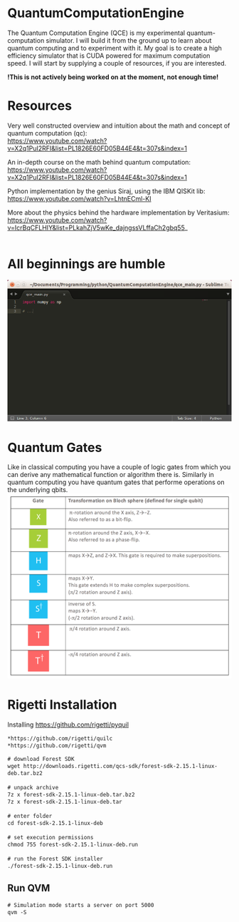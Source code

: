 # QuantumComputationEngine
The Quantum Computation Engine (QCE) is my experimental quantum-computation simulator. I will build it from the ground up to learn about quantum computing and to experiment with it. My goal is to create a high efficiency simulator that is CUDA powered for maximum computation speed. I will start by supplying a couple of resources, if you are interested.

<b>!This is not actively being worked on at the moment, not enough time!</b>

# Resources
Very well constructed overview and intuition about the math and concept of quantum computation (qc):<br/>
https://www.youtube.com/watch?v=X2q1PuI2RFI&list=PL1826E60FD05B44E4&t=307s&index=1
<br/>

An in-depth course on the math behind quantum computation: <br/>
https://www.youtube.com/watch?v=X2q1PuI2RFI&list=PL1826E60FD05B44E4&t=307s&index=1
<br/>

Python implementation by the genius Siraj, using the IBM QISKit lib: <br/>
https://www.youtube.com/watch?v=LhtnECml-KI
<br/>

More about the physics behind the hardware implementation by Veritasium:<br/>
https://www.youtube.com/watch?v=IcrBqCFLHIY&list=PLkahZjV5wKe_dajngssVLffaCh2gbq55_
<br/>
<br/>
# All beginnings are humble
<img src='qce_main_empty_image.png'/>

# Quantum Gates
Like in classical computing you have a couple of logic gates from which you can derive any mathematical function or algorithm there is.
Similarly in quantum computing you have quantum gates that performe operations on the underlying qbits.
<img src='qgates.png'/>


# Rigetti Installation
Installing https://github.com/rigetti/pyquil

    *https://github.com/rigetti/quilc
    *https://github.com/rigetti/qvm

```
# download Forest SDK
wget http://downloads.rigetti.com/qcs-sdk/forest-sdk-2.15.1-linux-deb.tar.bz2

# unpack archive
7z x forest-sdk-2.15.1-linux-deb.tar.bz2
7z x forest-sdk-2.15.1-linux-deb.tar

# enter folder
cd forest-sdk-2.15.1-linux-deb

# set execution permissions
chmod 755 forest-sdk-2.15.1-linux-deb.run

# run the Forest SDK installer
./forest-sdk-2.15.1-linux-deb.run
```

## Run QVM
    
    # Simulation mode starts a server on port 5000
    qvm -S
